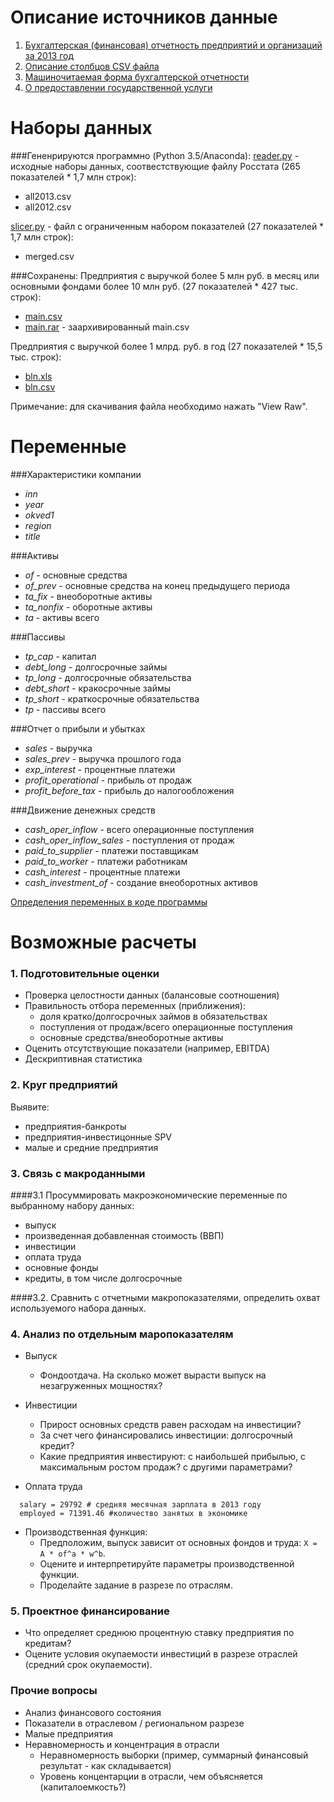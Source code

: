Описание источников данные
==========================

1. [Бухгалтерская (финансовая) отчетность предприятий и организаций за 2013 год](http://www.gks.ru/opendata/dataset/7708234640-bdboo2013)
2. [Описание столбцов CSV файла](http://www.gks.ru/opendata/storage/7708234640-bdboo2013/structure-20131231t000000.TTL)
3. [Машиночитаемая форма бухгалтерской отчетности](http://www.consultant.ru/document/cons_doc_LAW_32453/58684ab73dd1585821052f9b58c59ef96b907f8a/)
4. [О предоставлении государственной услуги](https://rg.ru/2013/11/15/buhotchet-dok.html)

Наборы данных
=============

###Гененрируются программно (Python 3.5/Anaconda):
[reader.py](https://github.com/epogrebnyak/data-rosstat-boo-2013/blob/master/reader.py) - исходные наборы данных, 
соотвестствующие файлу Росстата (265 показателей * 1,7 млн строк):
  - all2013.csv
  - all2012.csv

[slicer.py](https://github.com/epogrebnyak/data-rosstat-boo-2013/blob/master/slicer.py) - файл с ограниченным 
набором показателей (27 показателей * 1,7 млн строк):
  - merged.csv 
 
###Сохранены:
Предприятия с выручкой более 5 млн руб. в месяц или основными фондами более 10 млн руб. (27 показателей * 427 тыс. строк):
- [main.csv][data]  
- [main.rar][data] - заархивированный main.csv

Предприятия с выручкой более 1 млрд. руб. в год (27 показателей * 15,5 тыс. строк):
- [bln.xls][data] 
- [bln.csv][data] 

[data]: https://github.com/epogrebnyak/data-rosstat-boo-2013/tree/master/data

Примечание: для скачивания файла необходимо нажать "View Raw".

Переменные
==========

###Характеристики компании
- *inn*
- *year*
- *okved1*
- *region*
- *title*

###Активы
- *of* - основные средства
- *of_prev* - основные средства на конец предыдущего периода 
- *ta_fix* - внеоборотные активы
- *ta_nonfix* - оборотные активы
- *ta* - активы всего

###Пассивы
- *tp_cap* - капитал
- *debt_long* - долгосрочные займы
- *tp_long* - долгосрочные обязательства
- *debt_short* - кракосрочные займы
- *tp_short* - краткосрочные обязательства 
- *tp* - пассивы всего 

###Отчет о прибыли и убытках 
- *sales* - выручка
- *sales_prev* - выручка прошлого года
- *exp_interest* - процентные платежи 
- *profit_operational* - прибыль от продаж
- *profit_before_tax* - прибыль до налогообложения
 
###Движение денежных средств
- *cash_oper_inflow* - вcего операционные поступления
- *cash_oper_inflow_sales* - поступления от продаж
- *paid_to_supplier* - платежи поставщикам
- *paid_to_worker* - платежи работникам
- *cash_interest* - процентные платежи 
- *cash_investment_of* - создание внеоборотных активов

[Определения переменных в коде программы](https://github.com/epogrebnyak/data-rosstat-boo-2013/blob/master/column_names.py#L328-L444)

Возможные расчеты
=================

### 1. Подготовительные оценки
- Проверка целостности данных (балансовые соотношения)
- Правильность отбора переменных (приближения):
  - доля кратко/долгосрочных займов в обязательствах
  - поступления от продаж/всего операционные поступления
  - основные средства/внеоборотные активы
- Оценить отсутствующие показатели (например, EBITDA)
- Дескриптивная статистика

### 2. Круг предприятий
Выявите:
  - предприятия-банкроты 
  - предприятия-инвестицонные SPV
  - малые и средние предприятия  

### 3. Связь с макроданными
####3.1 
Просуммировать макроэкономические переменные по выбранному набору данных:
  - выпуск
  - произведенная добавленная стоимость (ВВП) 
  - инвестиции
  - оплата труда
  - основные фонды
  - кредиты, в том числе долгосрочные 

####3.2. 
Cравнить с отчетными макропоказателями, определить охват используемого набора данных. 
  
### 4. Анализ по отдельным маропоказателям
- Выпуск
  - Фондоотдача. На сколько может вырасти выпуск на незагруженных мощностях?

- Инвестиции
  - Прирост основных средств равен расходам на инвестиции?
  - За счет чего финансировались инвестиции: долгосрочный кредит?
  - Какие предприятия  инвестируют: с наибольшей прибылью, с максимальным ростом продаж? с другими параметрами?

- Оплата труда   
```
  salary = 29792 # средняя месячная зарплата в 2013 году
  employed = 71391.46 #количество занятых в экономике
```

- Производственная функция: 
  - Предположим, выпуск зависит от основных фондов и труда: ```X = A * of^a * w^b```.   
  - Оцените и интерпретируйте параметры производственной функции. 
  - Проделайте задание в разрезе по отраслям. 
    
### 5. Проектное финансирование   
- Что определяет среднюю процентную ставку предприятия по кредитам?
- Оцените условия окупаемости инвестиций в разрезе отраслей (средний срок окупаемости).  

### Прочие вопросы
- Анализ финансового состояния 
- Показатели в отраслевом / региональном разрезе 
- Малые предприятия
- Неравномерность и концентрация в отрасли
  - Неравномерность выборки (пример, суммарный финансовый результат - как складывается) 
  - Уровень концентарции в отрасли, чем объясняется (капиталоемкость?)
